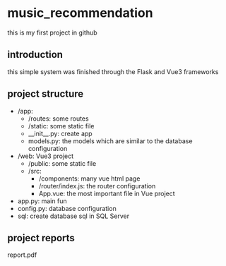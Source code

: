 # music_recommendation

this is my first project in github

## introduction

this simple system was finished through the Flask and Vue3 frameworks

## project structure

- /app:
    - /routes: some routes
    - /static: some static file
    - \_\_init\_\_.py: create app
    - models.py: the models which are similar to the database configuration
- /web: Vue3 project 
    - /public: some static file
    - /src:
        - /components: many vue html page
        - /router/index.js: the router configuration
        - App.vue: the most important file in Vue project
- app.py: main fun
- config.py: database configuration
- sql: create database sql in SQL Server
## project reports
report.pdf